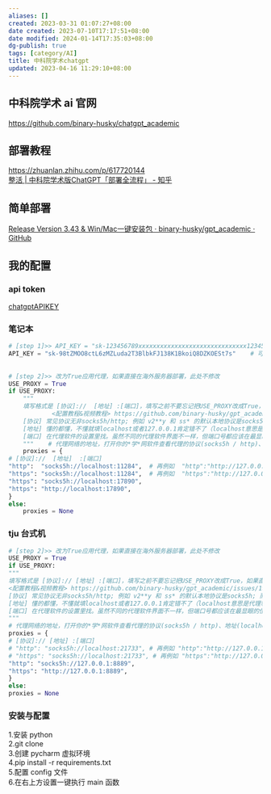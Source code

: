 ```yaml
---
aliases: []
created: 2023-03-31 01:07:27+08:00
date created: 2023-07-10T17:17:51+08:00
date modified: 2024-01-14T17:35:03+08:00
dg-publish: true
tags: [category/AI]
title: 中科院学术chatgpt
updated: 2023-04-16 11:29:10+08:00
---
```


## 中科院学术 ai 官网
<https://github.com/binary-husky/chatgpt_academic>  
## 部署教程
<https://zhuanlan.zhihu.com/p/617720144>  
[整活 | 中科院学术版ChatGPT「部署全流程」 - 知乎](https://zhuanlan.zhihu.com/p/624774384)  
## 简单部署
[Release Version 3.43 & Win/Mac一键安装包 · binary-husky/gpt\_academic · GitHub](https://github.com/binary-husky/gpt_academic/releases/tag/version3.43)

## 我的配置
### api token
[chatgptAPIKEY](../../../3%20计算机/创建、效率与技巧/AI/不同的ai/chatgpt/chatgpt账号/chatgptAPIKEY.md)
### 笔记本
```python
# [step 1]>> API_KEY = "sk-123456789xxxxxxxxxxxxxxxxxxxxxxxxxxxxxx123456789"。极少数情况下，还需要填写组织（格式如org-123456789abcdefghijklmno的），请向下翻，找 API_ORG 设置项  
API_KEY = "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"    # 可同时填写多个API-KEY，用英文逗号分割，例如API_KEY = "sk-openaikey1,sk-openaikey2,fkxxxx-api2dkey1,fkxxxx-api2dkey2"  
  
  
# [step 2]>> 改为True应用代理，如果直接在海外服务器部署，此处不修改  
USE_PROXY = True  
if USE_PROXY:  
    """  
    填写格式是 [协议]://  [地址] :[端口]，填写之前不要忘记把USE_PROXY改成True，如果直接在海外服务器部署，此处不修改  
            <配置教程&视频教程> https://github.com/binary-husky/gpt_academic/issues/1>  
    [协议] 常见协议无非socks5h/http; 例如 v2**y 和 ss* 的默认本地协议是socks5h; 而cl**h 的默认本地协议是http  
    [地址] 懂的都懂，不懂就填localhost或者127.0.0.1肯定错不了（localhost意思是代理软件安装在本机上）  
    [端口] 在代理软件的设置里找。虽然不同的代理软件界面不一样，但端口号都应该在最显眼的位置上  
    """    # 代理网络的地址，打开你的*学*网软件查看代理的协议(socks5h / http)、地址(localhost)和端口(11284)  
    proxies = {  
# [协议]://  [地址]  :[端口]  
"http":  "socks5h://localhost:11284",  # 再例如  "http":"http://127.0.0.1:7890",        
"https": "socks5h://localhost:11284",  # 再例如  "https":"http://127.0.0.1:7890",       
"https": "socks5h://localhost:17890",  
"https": "http://localhost:17890",  
}  
else:  
    proxies = None
```
### tju 台式机
```python
# [step 2]>> 改为True应用代理，如果直接在海外服务器部署，此处不修改  
USE_PROXY = True  
if USE_PROXY:  
"""  
填写格式是 [协议]:// [地址] :[端口]，填写之前不要忘记把USE_PROXY改成True，如果直接在海外服务器部署，此处不修改  
<配置教程&视频教程> https://github.com/binary-husky/gpt_academic/issues/1>  
[协议] 常见协议无非socks5h/http; 例如 v2**y 和 ss* 的默认本地协议是socks5h; 而cl**h 的默认本地协议是http  
[地址] 懂的都懂，不懂就填localhost或者127.0.0.1肯定错不了（localhost意思是代理软件安装在本机上）  
[端口] 在代理软件的设置里找。虽然不同的代理软件界面不一样，但端口号都应该在最显眼的位置上  
"""  
# 代理网络的地址，打开你的*学*网软件查看代理的协议(socks5h / http)、地址(localhost)和端口(11284)  
proxies = {  
# [协议]:// [地址] :[端口]  
# "http": "socks5h://localhost:21733", # 再例如 "http":"http://127.0.0.1:7890",
# "https": "socks5h://localhost:21733", # 再例如 "https":"http://127.0.0.1:7890",
"http": "socks5h://127.0.0.1:8889",  
"https": "http://127.0.0.1:8889",  
}  
else:  
proxies = None
```
### 安装与配置
1.安装 python  
2.git clone  
3.创建 pycharm 虚拟环境  
4.pip install -r requirements.txt  
5.配置 config 文件  
6.在右上方设置一键执行 main 函数